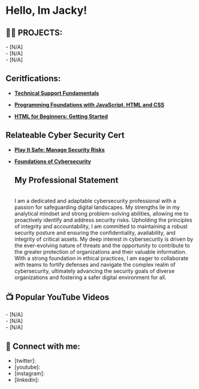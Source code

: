 <h1>Hello, Im Jacky!</h1>

<h2>👨‍💻 PROJECTS:</h2>
- [N/A] <br>
- [N/A] <br>
- [N/A] <br>
<h2> Ceritfications:</h2>

- [<b>Technical Support Fundamentals</b>](https://coursera.org/share/d21443e4ede0b81419ec88e1c455bf6b)<br>

- [<b>Programming Foundations with JavaScript, HTML and CSS</b>](https://coursera.org/share/66192bdceaa1db5b67ab7c3b401c89e9)<br>

- [<b>HTML for Beginners: Getting Started</b>](https://coursera.org/share/9d4165b783c0ccc5d8cb8be7ab040607)<br>
  
<h2>Relateable Cyber Security Cert </h2>

- [<b>Play It Safe: Manage Security Risks</b>](https://www.coursera.org/account/accomplishments/certificate/ATPTLH3GSWM3)
- [<b>Foundations of Cybersecurity</b>](https://www.coursera.org/account/accomplishments/certificate/MCTBCUUCVCHV)


  <h2> My Professional Statement </h2>
  <br>
  I am a dedicated and adaptable cybersecurity professional with a passion for safeguarding digital landscapes. My strengths lie in my analytical mindset and strong problem-solving abilities, allowing me to proactively identify and address security risks. Upholding the principles of integrity and accountability, I am committed to maintaining a robust security posture and ensuring the confidentiality, availability, and integrity of critical assets. My deep interest in cybersecurity is driven by the ever-evolving nature of threats and the opportunity to contribute to the greater protection of organizations and their valuable information. With a strong foundation in ethical practices, I am eager to collaborate with teams to fortify defenses and navigate the complex realm of cybersecurity, ultimately advancing the security goals of diverse organizations and fostering a safer digital environment for all.

<h2>📺 Popular YouTube Videos</h2>
- [N/A] <br>
- [N/A] <br>
- [N/A] <br>

<h2> 🤳 Connect with me:</h2>

- [twitter]: 
- [youtube]: 
- [instagram]:
- [linkedin]: 
